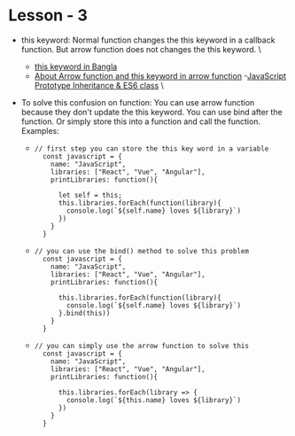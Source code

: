 # Lesson - 3

- this keyword: Normal function changes the this keyword in a callback function. But arrow function does not changes the this keyword. \

  - [this keyword in Bangla](https://www.youtube.com/watch?v=uZqyRJkTQog)
  - [About Arrow function and this keyword in arrow function](https://www.youtube.com/watch?v=UwrmEUCaAIY) -[JavaScript Prototype Inheritance & ES6 class](https://www.youtube.com/watch?v=93Styj1K9fY) \

- To solve this confusion on function:
  You can use arrow function because they don't update the this keyword. You can use bind after the function. Or simply store this into a function and call the function. \
  Examples:

  - ```
    // first step you can store the this key word in a variable
      const javascript = {
        name: "JavaScript",
        libraries: ["React", "Vue", "Angular"],
        printLibraries: function(){

          let self = this;
          this.libraries.forEach(function(library){
            console.log(`${self.name} loves ${library}`)
          })
        }
      }
    ```

  - ```
    // you can use the bind() method to solve this problem
      const javascript = {
        name: "JavaScript",
        libraries: ["React", "Vue", "Angular"],
        printLibraries: function(){

          this.libraries.forEach(function(library){
            console.log(`${self.name} loves ${library}`)
          }.bind(this))
        }
      }
    ```

  - ```
    // you can simply use the arrow function to solve this
      const javascript = {
        name: "JavaScript",
        libraries: ["React", "Vue", "Angular"],
        printLibraries: function(){

          this.libraries.forEach(library => {
            console.log(`${this.name} loves ${library}`)
          })
        }
      }
    ```
